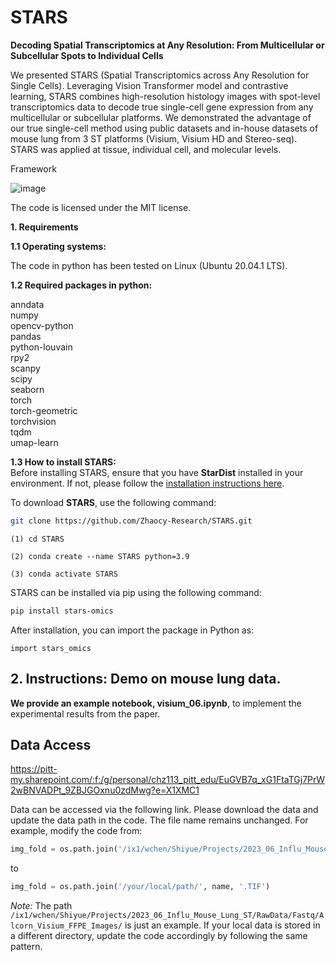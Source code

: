 # STARS
**Decoding Spatial Transcriptomics at Any Resolution: From Multicellular or Subcellular Spots to Individual Cells**

We presented STARS (Spatial Transcriptomics across Any Resolution for Single Cells). Leveraging Vision Transformer model and contrastive learning, STARS combines high-resolution histology images with spot-level transcriptomics data to decode true single-cell gene expression from any multicellular or subcellular platforms. We demonstrated the advantage of our true single-cell method using public datasets and in-house datasets of mouse lung from 3 ST platforms (Visium, Visium HD and Stereo-seq). STARS was applied at tissue, individual cell, and molecular levels.

Framework

![image](https://github.com/Zhaocy-Research/STARS/blob/main/STARS.png)

The code is licensed under the MIT license.




**1. Requirements**

**1.1 Operating systems:**

The code in python has been tested on Linux (Ubuntu 20.04.1 LTS).  

**1.2 Required packages in python:**

anndata   
numpy  
opencv-python   
pandas  
python-louvain  
rpy2  
scanpy  
scipy  
seaborn   
torch  
torch-geometric    
torchvision  
tqdm  
umap-learn  

**1.3 How to install STARS:**  
Before installing STARS, ensure that you have **StarDist** installed in your environment. If not, please follow the [installation instructions here](https://github.com/stardist/stardist).

To download **STARS**, use the following command:

```bash
git clone https://github.com/Zhaocy-Research/STARS.git
```

```
(1) cd STARS

(2) conda create --name STARS python=3.9

(3) conda activate STARS  
```
STARS can be installed via pip using the following command:

```bash
pip install stars-omics
```
After installation, you can import the package in Python as:
```
import stars_omics
```

## 2. Instructions: Demo on mouse lung data.

**We provide an example notebook, visium_06.ipynb**, to implement the experimental results from the paper.

## Data Access
https://pitt-my.sharepoint.com/:f:/g/personal/chz113_pitt_edu/EuGVB7q_xG1FtaTGj7PrW2wBNVADPt_9ZBJGOxnu0zdMwg?e=X1XMC1

Data can be accessed via the following link. Please download the data and update the data path in the code. The file name remains unchanged. For example, modify the code from:

```python
img_fold = os.path.join('/ix1/wchen/Shiyue/Projects/2023_06_Influ_Mouse_Lung_ST/RawData/Fastq/Alcorn_Visium_FFPE_Images/', name + '.TIF')
```

to

```python
img_fold = os.path.join('/your/local/path/', name, '.TIF')
```

*Note:* The path `/ix1/wchen/Shiyue/Projects/2023_06_Influ_Mouse_Lung_ST/RawData/Fastq/Alcorn_Visium_FFPE_Images/` is just an example. If your local data is stored in a different directory, update the code accordingly by following the same pattern.





